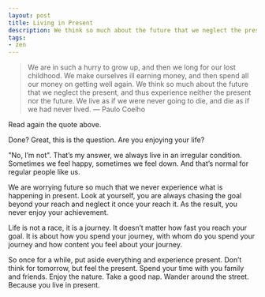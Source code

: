 ```yaml
---
layout: post
title: Living in Present
description: We think so much about the future that we neglect the present.
tags:
- zen
---
```

> We are in such a hurry to grow up, and then we long for our lost childhood. We make ourselves ill earning money, and then spend all our money on getting well again. We think so much about the future that we neglect the present, and thus experience neither the present nor the future. We live as if we were never going to die, and die as if we had never lived. —  Paulo Coelho

Read again the quote above.

Done? Great, this is the question. Are you enjoying your life?

"No, I’m not". That’s my answer, we always live in an irregular condition. Sometimes we feel happy, sometimes we feel down. And that’s normal for regular people like us.

We are worrying future so much that we never experience what is happening in present. Look at yourself, you are always chasing the goal beyond your reach and neglect it once your reach it. As the result, you never enjoy your achievement.

Life is not a race, it is a journey. It doesn’t matter how fast you reach your goal. It is about how you spend your journey, with whom do you spend your journey and how content you feel about your journey.

So once for a while, put aside everything and experience present. Don’t think for tomorrow, but feel the present. Spend your time with you family and friends. Enjoy the nature. Take a good nap. Wander around the street. Because you live in present.